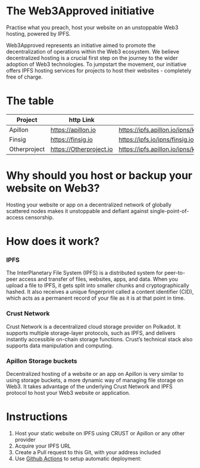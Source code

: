 # The Web3Approved initiative

Practise what you preach, host your website on an unstoppable Web3 hosting, powered by IPFS. 

Web3Approved represents an initiative aimed to promote the decentralization of operations within the Web3 ecosystem. We believe decentralized hosting is a crucial first step on the journey to the wider adoption of Web3 technologies. To jumpstart the movement, our initiative offers IPFS hosting services for projects to host their websites - completely free of charge.

# The table
| Project     | http Link | ipfs Link |
| ----------- | ----------- | ----------- |
| Apillon      | https://apillon.io      | https://ipfs.apillon.io/ipns/k2k4r8ly23zgyhsk2u91pprkls0i8zf1vkahjpt7k7pjeldkayd2tkx2/      |
| Finsig      | https://finsig.io      | https://ipfs.io/ipns/finsig.io/       |
| Otherproject      | https://Otherproject.io      | https://ipfs.apillon.io/ipns/k2k4r8ly23zgyhsk2u91pprkls0i8zf1vkahjpt7k7pjeldkayd2tkx2/       |

# Why should you host or backup your website on Web3? 
Hosting your website or app on a decentralized network of globally scattered nodes makes it unstoppable and defiant against single-point-of-access censorship.

# How does it work?
### IPFS
The InterPlanetary File System (IPFS) is a distributed system for peer-to-peer access and transfer of files, websites, apps, and data. When you upload a file to IPFS, it gets split into smaller chunks and cryptographically hashed. It also receives a unique fingerprint called a content identifier (CID), which acts as a permanent record of your file as it is at that point in time.

### Crust Network
Crust Network is a decentralized cloud storage provider on Polkadot. It supports multiple storage-layer protocols, such as IPFS, and delivers instantly accessible on-chain storage functions. Crustʼs technical stack also supports data manipulation and computing.

### Apillon Storage buckets
Decentralized hosting of a website or an app on Apillon is very similar to using storage buckets, a more dynamic way of managing file storage on Web3. It takes advantage of the underlying Crust Network and IPFS protocol to host your Web3 website or application.

# Instructions
1. Host your static website on IPFS using CRUST or Apillon or any other provider
2. Acquire your IPFS URL
3. Create a Pull request to this Git, with your address included
4. Use [Github Actions](https://github.com/Apillon-web3/Web3Approved/blob/main/deploy.yml) to setup automatic deployment: 


